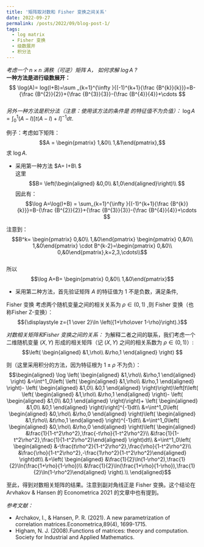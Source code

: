 ```yaml
---
title: '矩阵取对数和 Fisher 变换之间关系'
date: 2022-09-27
permalink: /posts/2022/09/blog-post-1/
tags:
  - log matrix
  - Fisher 变换
  - 级数展开
  - 积分法
---
```


_考虑一个 $n \times n$  满秩（可逆）矩阵 $A$， 如何求解 $\log A$ ?_  
__一种方法是进行级数展开：__  
$$ \log(A)= log(I+B)=\sum _{k=1}^{\infty }{(-1)^{k+1}{\frac {B^{k}}{k}}}=B-{\frac {B^{2}}{2}}+{\frac {B^{3}}{3}}-{\frac {B^{4}}{4}}+\cdots $$  
_另外一种方法是积分法（注意：使用该方法的条件是  的特征值不为负值）：_ 
$\log A=\int^1_0(A-I)[t(A-I)+I]^{-1}dt.$  

例子：考虑如下矩阵：
 $$A = \begin{pmatrix} 1,&0\\ 1,&1\end{pmatrix},$$ 求  $\log A$.

- 采用第一种方法 
$A= I+B\\ $  
这里   
$$B= \left(\begin{aligned}  &0,0\\ &1,0\end{aligned}\right)\\ $$ 
因此有：  
$$\log A=\log(I+B) = \sum_{k=1}^{\infty }{(-1)^{k+1}{\frac {B^{k}}{k}}}=B-{\frac {B^{2}}{2}}+{\frac {B^{3}}{3}}-{\frac {B^{4}}{4}}+\cdots $$  

注意到：  
$$B^k= \begin{pmatrix} 0,&0\\ 1,&0\end{pmatrix}  \begin{pmatrix} 0,&0\\ 1,&0\end{pmatrix} \cdot B^{k-2}=\begin{pmatrix} 0,&0\\ 0,&0\end{pmatrix},k=2,3,\cdots\\$$  
所以  
$$\log A=B= \begin{pmatrix} 0,&0\\ 1,&0\end{pmatrix}$$  
- 采用第二种方法，首先验证矩阵 $A$ 的特征值为 1 不是负数，满足条件,   
 
Fisher 变换
考虑两个随机变量之间的相关关系为 $\rho\in(0,1)$ ,则 Fisher 变换（也称Fisher Z-变换）：
$${\displaystyle z={1 \over 2}\ln \left({1+\rho\over 1-\rho}\right).}$$

_对数相关矩阵和Fisher 变换之间的关系：_
为解释二者之间的联系，我们考虑一个二维随机变量 $(X,Y)$ 形成的相关矩阵（记 $(X,Y)$  之间的相关系数为  $\rho\in (0,1)$）:
$$\left( \begin{aligned}  &1,\rho\\   &\rho,1 \end{aligned} \right) $$ 

则（这里采用积分的方法，因为特征根为 $1\pm \rho$  不为负）：
    $$\begin{aligned} \log  \left( \begin{aligned}  &1,\rho\\   &\rho,1 \end{aligned} \right) &=\int^1_0\left( \left( \begin{aligned}  &1,\rho\\   &\rho,1 \end{aligned} \right)- \left( \begin{aligned}  &1,0\\   &0,1 \end{aligned} \right)\right)\left[t\left( \left( \begin{aligned}  &1,\rho\\   &\rho,1 \end{aligned} \right)- \left( \begin{aligned}  &1,0\\   &0,1 \end{aligned} \right)\right)+ \left( \begin{aligned}  &1,0\\   &0,1 \end{aligned} \right)\right]^{-1}dt\\ &=\int^1_0\left(  \begin{aligned}  &0,\rho\\   &\rho,0 \end{aligned} \right)\left( \begin{aligned}  &1,t\rho\\   &t\rho,1 \end{aligned} \right)^{-1}dt\\ &=\int^1_0\left(  \begin{aligned}  &0,\rho\\   &\rho,0 \end{aligned} \right)\left( \begin{aligned}  &\frac{1}{1-t^2\rho^2},\frac{-t\rho}{1-t^2\rho^2}\\   &\frac{1}{1-t^2\rho^2},\frac{1}{1-t^2\rho^2}\end{aligned} \right)dt\\ &=\int^1_0\left( \begin{aligned}  &-\frac{t\rho^2}{1-t^2\rho^2},\frac{\rho}{1-t^2\rho^2}\\   &\frac{\rho}{1-t^2\rho^2},-\frac{1\rho^2}{1-t^2\rho^2}\end{aligned} \right)dt\\ &=\left( \begin{aligned}  &\frac{1}{2}\ln(1-\rho^2),\frac{1}{2}\ln(\frac{1+\rho}{1-\rho})\\   &\frac{1}{2}\ln(\frac{1+\rho}{1-\rho}),\frac{1}{2}\ln(1-\rho^2)\end{aligned} \right).\\ \end{aligned}$$

至此，得到对数相关矩阵的结果。注意到副对角线正是 Fisher 变换。这个结论在 Arvhakov & Hansen 的 Econometrica 2021 的文章中也有提到。

_参考文献：_  
- Archakov, I., & Hansen, P. R. (2021). A new parametrization of correlation matrices.Econometrica,89(4), 1699-1715.  
- Higham, N. J. (2008).Functions of matrices: theory and computation. Society for Industrial and Applied Mathematics.
